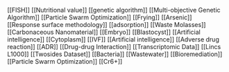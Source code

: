 [[FISH]]
[[Nutritional value]]
[[genetic algorithm]]
[[Multi-objective Genetic Algorithm]]
[[Particle Swarm Optimization]]
[[Frying]]
[[Arsenic]]
[[Response surface methodology]]
[[adsorption]]
[[Waste Molasses]]
[[Carbonaceous Nanomaterial]]
[[Embryo]]
[[Blastocyst]]
[[Artificial intelligence]]
[[Cytoplasm]]
[[IVF]]
[[Artificial intelligence]]
[[Adverse drug reaction]]
[[ADR]]
[[Drug-drug Interaction]]
[[Transcriptomic Data]]
[[Lincs L1000]]
[[Twosides Dataset]]
[[Bacteria]]
[[Wastewater]]
[[Bioremediation]]
[[Particle Swarm Optimization]]
[[Cr6+]]
